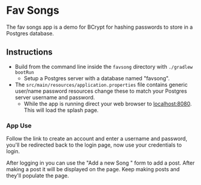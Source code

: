 # Fav Songs

The fav songs app is a demo for BCrypt for hashing passwords to store in a Postgres database.

## Instructions

- Build from the command line inside the `favsong` directory with `./gradlew bootRun`
  - Setup a Postgres server with a database named "favsong".
- The `src/main/resources/application.properties` file contains generic user/name password resources change these to match your Postgres server username and password.
  - While the app is running direct your web browser to [localhost:8080](http://localhost:8080). This will load the splash page.

### App Use

Follow the link to create an account and enter a username and password, you'll be redirected back to the login page, now use your credentials to login.

After logging in you can use the "Add a new Song " form to add a post. After making a post it will be displayed on the page. Keep making posts and they'll populate the page.
